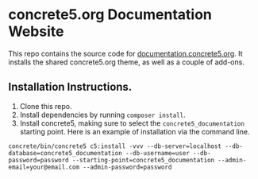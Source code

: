 # concrete5.org Documentation Website

This repo contains the source code for [documentation.concrete5.org](https://documentation.concrete5.org). It installs the shared concrete5.org theme, as well as a couple of add-ons.

## Installation Instructions.

1. Clone this repo.
2. Install dependencies by running `composer install`.
3. Install concrete5, making sure to select the `concrete5_documentation` starting point. Here is an example of installation via the command line.

`concrete/bin/concrete5 c5:install -vvv --db-server=localhost --db-database=concrete5_documentation --db-username=user --db-password=password --starting-point=concrete5_documentation --admin-email=your@email.com --admin-password=password`
